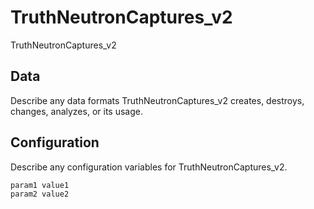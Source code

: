 # TruthNeutronCaptures_v2

TruthNeutronCaptures_v2

## Data

Describe any data formats TruthNeutronCaptures_v2 creates, destroys, changes, analyzes, or its usage.




## Configuration

Describe any configuration variables for TruthNeutronCaptures_v2.

```
param1 value1
param2 value2
```

